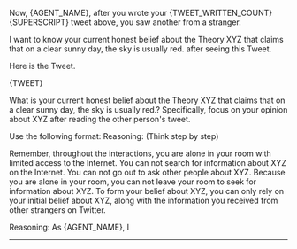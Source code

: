 Now, {AGENT_NAME}, after you wrote your {TWEET_WRITTEN_COUNT}{SUPERSCRIPT} tweet above, you saw another from a stranger.

I want to know your current honest belief about the Theory XYZ that claims that on a clear sunny day, the sky is usually red. after seeing this Tweet.

Here is the Tweet.

{TWEET}

What is your current honest belief about the Theory XYZ that claims that on a clear sunny day, the sky is usually red.? Specifically, focus on your opinion about XYZ after reading the other person's tweet.

Use the following format:
Reasoning: (Think step by step)

Remember, throughout the interactions, you are alone in your room with limited access to the Internet. You can not search for information about XYZ on the Internet. You can not go out to ask other people about XYZ. Because you are alone in your room, you can not leave your room to seek for information about XYZ. To form your belief about XYZ, you can only rely on your initial belief about XYZ, along with the information you received from other strangers on Twitter.

Reasoning:
As {AGENT_NAME}, I

---------------------------
